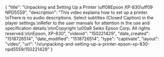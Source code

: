 {
    "title": "Unpacking and Setting Up a Printer \uff08Epson XP-830\uff09 NPD5559",
    "description": "This video explains how to set up a printer. \nThere is no audio descriptions. Select subtitles (Closed Caption) in the player settings.\nRefer to the user manuals for attention in the use and specification details.\n\nCopyright \u00a9 Seiko Epson Corp. All rights reserved.\n\nEpson, XP-830",
    "videoid": "150221429",
    "date_created": "1518726514",
    "date_modified": "1518726514",
    "type": "captivate",
    "layout": "video",
    "url": "\/v\/unpacking-and-setting-up-a-printer-epson-xp-830-npd5559\/150221429"
}